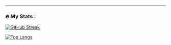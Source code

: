 ---
### :fire: My Stats :

[![GitHub Streak](http://github-readme-streak-stats.herokuapp.com?user=actua-L&theme=dark&background=000000)](https://git.io/streak-stats)

[![Top Langs](https://github-readme-stats.vercel.app/api/top-langs/?username=actua-L)](https://github.com/anuraghazra/github-readme-stats)
